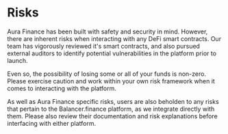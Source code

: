 # Risks

Aura Finance has been built with safety and security in mind. However, there are inherent risks when interacting with any DeFi smart contracts. Our team has vigorously reviewed it's smart contracts, and also pursued external auditors to identify potential vulnerabilities in the platform prior to launch.

Even so, the possibility of losing some or all of your funds is non-zero. Please exercise caution and work within your own risk framework when it comes to interacting with the platform.

As well as Aura Finance specific risks, users are also beholden to any risks that pertain to the Balancer.finance platform, as we integrate directly with them. Please also review their documentation and risk explanations before interfacing with either platform.

